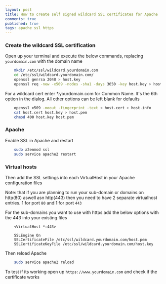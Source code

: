 ```yaml
---
layout: post
title: How to create self signed wildcard SSL certificates for Apache
comments: true
published: true
tags: apache ssl https 
---
```


### Create the wildcard SSL certification

Open up your terminal and execute the below commands, replacing `yourdomain.com` with the domain name

``` bash
    mkdir /etc/ssl/wildcard.yourdomain.com
    cd /etc/ssl/wildcard.yourdomain.com/
    openssl genrsa 2048 > host.key
    openssl req -new -x509 -nodes -sha1 -days 3650 -key host.key > host.cert
```

For a wildcard cert enter *.yourdomain.com for Common Name. It's the 6th option in the dialog.
All other options can be left blank for defaults

``` bash
    openssl x509 -noout -fingerprint -text < host.cert > host.info
    cat host.cert host.key > host.pem
    chmod 400 host.key host.pem
```

### Apache 

Enable SSL in Apache and restart

``` bash
    sudo a2enmod ssl
    sudo service apache2 restart
```

### Virtual hosts

Then add the SSL settings into each VirtualHost in your Apache configuration files

Note: that if you are planning to run your sub-domain or domains on http(80) aswell asn http(443) then you need to have 2 separate virtualhost entries. 1 for port `80` and 1 for port `443`

For the sub-domains you want to use with https add the below options with the 443 into your existing files

``` 
    <VirtualHost *:443>   

    SSLEngine On                                                                                                                                                                              
    SSLCertificateFile /etc/ssl/wildcard.yourdomain.com/host.pem                                                                                                                                     
    SSLCertificateKeyFile /etc/ssl/wildcard.yourdomain.com/host.key     
```

Then reload Apache 

``` bash
    sudo service apache2 reload
```

To test if its working open up `https://www.yourdomain.com` and check if the certificate works
